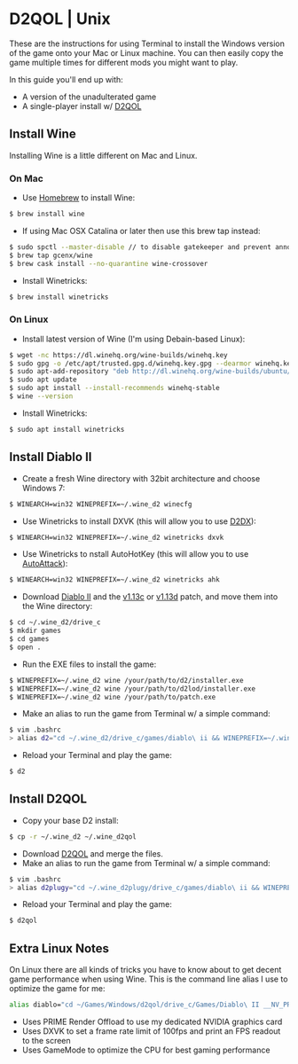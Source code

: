 # D2QOL | Unix

These are the instructions for using Terminal to install the Windows version of the game onto your Mac or Linux machine.  You can then easily copy the game multiple times for different mods you might want to play.

In this guide you'll end up with:

- A version of the unadulterated game
- A single-player install w/ [D2QOL](https://github.com/whipowill/d2-plugy-qol)

## Install Wine

Installing Wine is a little different on Mac and Linux.

### On Mac

- Use [Homebrew](https://brew.sh/) to install Wine:

```bash
$ brew install wine
```

- If using Mac OSX Catalina or later then use this brew tap instead:

```bash
$ sudo spctl --master-disable // to disable gatekeeper and prevent annoying security popups
$ brew tap gcenx/wine
$ brew cask install --no-quarantine wine-crossover
```

- Install Winetricks:

```bash
$ brew install winetricks
```

### On Linux

- Install latest version of Wine (I'm using Debain-based Linux):

```bash
$ wget -nc https://dl.winehq.org/wine-builds/winehq.key
$ sudo gpg -o /etc/apt/trusted.gpg.d/winehq.key.gpg --dearmor winehq.key
$ sudo apt-add-repository "deb http://dl.winehq.org/wine-builds/ubuntu/ $(lsb_release -cs) main"
$ sudo apt update
$ sudo apt install --install-recommends winehq-stable
$ wine --version
```

- Install Winetricks:

```bash
$ sudo apt install winetricks
```

## Install Diablo II

- Create a fresh Wine directory with 32bit architecture and choose Windows 7:

```bash
$ WINEARCH=win32 WINEPREFIX=~/.wine_d2 winecfg
```

- Use Winetricks to install DXVK (this will allow you to use [D2DX](https://github.com/whipowill/d2-plugy-qol/blob/master/Guides/Video.md)):

```bash
$ WINEARCH=win32 WINEPREFIX=~/.wine_d2 winetricks dxvk
```

- Use Winetricks to nstall AutoHotKey (this will allow you to use [AutoAttack](https://github.com/whipowill/ahk-autoattack)):

```bash
$ WINEARCH=win32 WINEPREFIX=~/.wine_d2 winetricks ahk
```

- Download [Diablo II](https://mega.nz/#!e9thyD6A!ExGJuZUtvRJ2c8DrxSL0ihCouh-ARbdVxODXIqVt3dc) and the [v1.13c](http://ftp.blizzard.com/pub/diablo2exp/patches/PC/LODPatch_113c.exe) or [v1.13d](http://ftp.blizzard.com/pub/diablo2exp/patches/PC/LODPatch_113d.exe) patch, and move them into the Wine directory:

```bash
$ cd ~/.wine_d2/drive_c
$ mkdir games
$ cd games
$ open .
```

- Run the EXE files to install the game:

```bash
$ WINEPREFIX=~/.wine_d2 wine /your/path/to/d2/installer.exe
$ WINEPREFIX=~/.wine_d2 wine /your/path/to/d2lod/installer.exe
$ WINEPREFIX=~/.wine_d2 wine /your/path/to/patch.exe
```

- Make an alias to run the game from Terminal w/ a simple command:

```bash
$ vim .bashrc
> alias d2="cd ~/.wine_d2/drive_c/games/diablo\ ii && WINEPREFIX=~/.wine_d2 wine game.exe -3dfx -direct -txt"
```

- Reload your Terminal and play the game:

```bash
$ d2
```

## Install D2QOL

- Copy your base D2 install:

```bash
$ cp -r ~/.wine_d2 ~/.wine_d2qol
```

- Download [D2QOL](https://github.com/whipowill/d2-plugy-qol) and merge the files.
- Make an alias to run the game from Terminal w/ a simple command:

```bash
$ vim .bashrc
> alias d2plugy="cd ~/.wine_d2plugy/drive_c/games/diablo\ ii && WINEPREFIX=~/.wine_d2qol wine game.exe -3dfx -direct -txt"
```

- Reload your Terminal and play the game:

```bash
$ d2qol
```

## Extra Linux Notes

On Linux there are all kinds of tricks you have to know about to get decent game performance when using Wine.  This is the command line alias I use to optimize the game for me:

```bash
alias diablo="cd ~/Games/Windows/d2qol/drive_c/Games/Diablo\ II __NV_PRIME_RENDER_OFFLOAD=1 __GLX_VENDOR_LIBRARY_NAME=nvidia __VK_LAYER_NV_optimus=NVIDIA_only DXVK_HUD=fps DXVK_FRAME_RATE=100 WINEPREFIX=~/Games/Windows/d2qol gamemoderun wine Game.exe -3dfx -direct -txt"
```

- Uses PRIME Render Offload to use my dedicated NVIDIA graphics card
- Uses DXVK to set a frame rate limit of 100fps and print an FPS readout to the screen
- Uses GameMode to optimize the CPU for best gaming performance